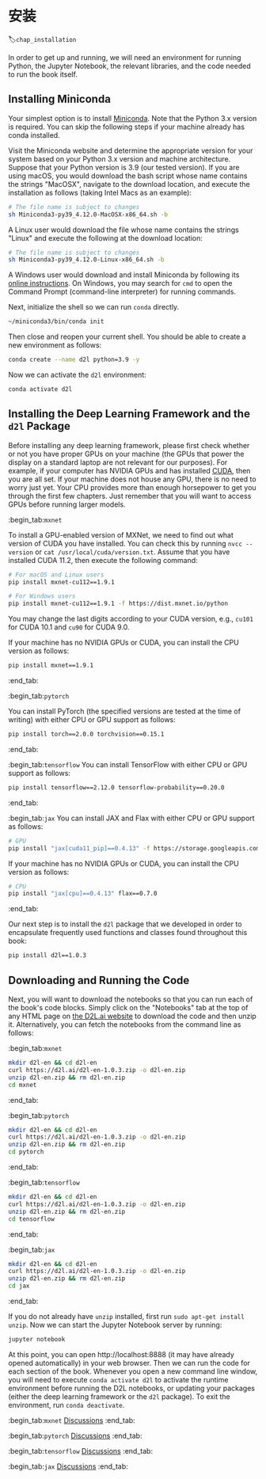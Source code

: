 # 安装
:label:`chap_installation`

In order to get up and running,
we will need an environment for running Python,
the Jupyter Notebook, the relevant libraries,
and the code needed to run the book itself.

## Installing Miniconda

Your simplest option is to install
[Miniconda](https://conda.io/en/latest/miniconda.html).
Note that the Python 3.x version is required.
You can skip the following steps
if your machine already has conda installed.

Visit the Miniconda website and determine
the appropriate version for your system
based on your Python 3.x version and machine architecture.
Suppose that your Python version is 3.9
(our tested version).
If you are using macOS,
you would download the bash script
whose name contains the strings "MacOSX",
navigate to the download location,
and execute the installation as follows
(taking Intel Macs as an example):

```bash
# The file name is subject to changes
sh Miniconda3-py39_4.12.0-MacOSX-x86_64.sh -b
```


A Linux user
would download the file
whose name contains the strings "Linux"
and execute the following at the download location:

```bash
# The file name is subject to changes
sh Miniconda3-py39_4.12.0-Linux-x86_64.sh -b
```


A Windows user would download and install Miniconda by following its [online instructions](https://conda.io/en/latest/miniconda.html).
On Windows, you may search for `cmd` to open the Command Prompt (command-line interpreter) for running commands.

Next, initialize the shell so we can run `conda` directly.

```bash
~/miniconda3/bin/conda init
```


Then close and reopen your current shell.
You should be able to create
a new environment as follows:

```bash
conda create --name d2l python=3.9 -y
```


Now we can activate the `d2l` environment:

```bash
conda activate d2l
```


## Installing the Deep Learning Framework and the `d2l` Package

Before installing any deep learning framework,
please first check whether or not
you have proper GPUs on your machine
(the GPUs that power the display
on a standard laptop are not relevant for our purposes).
For example,
if your computer has NVIDIA GPUs and has installed [CUDA](https://developer.nvidia.com/cuda-downloads),
then you are all set.
If your machine does not house any GPU,
there is no need to worry just yet.
Your CPU provides more than enough horsepower
to get you through the first few chapters.
Just remember that you will want to access GPUs
before running larger models.


:begin_tab:`mxnet`

To install a GPU-enabled version of MXNet,
we need to find out what version of CUDA you have installed.
You can check this by running `nvcc --version`
or `cat /usr/local/cuda/version.txt`.
Assume that you have installed CUDA 11.2,
then execute the following command:

```bash
# For macOS and Linux users
pip install mxnet-cu112==1.9.1

# For Windows users
pip install mxnet-cu112==1.9.1 -f https://dist.mxnet.io/python
```


You may change the last digits according to your CUDA version, e.g., `cu101` for
CUDA 10.1 and `cu90` for CUDA 9.0.


If your machine has no NVIDIA GPUs
or CUDA,
you can install the CPU version
as follows:

```bash
pip install mxnet==1.9.1
```


:end_tab:


:begin_tab:`pytorch`

You can install PyTorch (the specified versions are tested at the time of writing) with either CPU or GPU support as follows:

```bash
pip install torch==2.0.0 torchvision==0.15.1
```


:end_tab:

:begin_tab:`tensorflow`
You can install TensorFlow with either CPU or GPU support as follows:

```bash
pip install tensorflow==2.12.0 tensorflow-probability==0.20.0
```


:end_tab:

:begin_tab:`jax`
You can install JAX and Flax with either CPU or GPU support as follows:

```bash
# GPU
pip install "jax[cuda11_pip]==0.4.13" -f https://storage.googleapis.com/jax-releases/jax_cuda_releases.html flax==0.7.0
```


If your machine has no NVIDIA GPUs
or CUDA,
you can install the CPU version
as follows:

```bash
# CPU
pip install "jax[cpu]==0.4.13" flax==0.7.0
```


:end_tab:


Our next step is to install
the `d2l` package that we developed
in order to encapsulate
frequently used functions and classes
found throughout this book:

```bash
pip install d2l==1.0.3
```


## Downloading and Running the Code

Next, you will want to download the notebooks
so that you can run each of the book's code blocks.
Simply click on the "Notebooks" tab at the top
of any HTML page on [the D2L.ai website](https://d2l.ai/)
to download the code and then unzip it.
Alternatively, you can fetch the notebooks
from the command line as follows:

:begin_tab:`mxnet`

```bash
mkdir d2l-en && cd d2l-en
curl https://d2l.ai/d2l-en-1.0.3.zip -o d2l-en.zip
unzip d2l-en.zip && rm d2l-en.zip
cd mxnet
```


:end_tab:


:begin_tab:`pytorch`

```bash
mkdir d2l-en && cd d2l-en
curl https://d2l.ai/d2l-en-1.0.3.zip -o d2l-en.zip
unzip d2l-en.zip && rm d2l-en.zip
cd pytorch
```


:end_tab:

:begin_tab:`tensorflow`

```bash
mkdir d2l-en && cd d2l-en
curl https://d2l.ai/d2l-en-1.0.3.zip -o d2l-en.zip
unzip d2l-en.zip && rm d2l-en.zip
cd tensorflow
```


:end_tab:

:begin_tab:`jax`

```bash
mkdir d2l-en && cd d2l-en
curl https://d2l.ai/d2l-en-1.0.3.zip -o d2l-en.zip
unzip d2l-en.zip && rm d2l-en.zip
cd jax
```


:end_tab:

If you do not already have `unzip` installed, first run `sudo apt-get install unzip`.
Now we can start the Jupyter Notebook server by running:

```bash
jupyter notebook
```


At this point, you can open http://localhost:8888
(it may have already opened automatically) in your web browser.
Then we can run the code for each section of the book.
Whenever you open a new command line window,
you will need to execute `conda activate d2l`
to activate the runtime environment
before running the D2L notebooks,
or updating your packages
(either the deep learning framework
or the `d2l` package).
To exit the environment,
run `conda deactivate`.


:begin_tab:`mxnet`
[Discussions](https://discuss.d2l.ai/t/23)
:end_tab:

:begin_tab:`pytorch`
[Discussions](https://discuss.d2l.ai/t/24)
:end_tab:

:begin_tab:`tensorflow`
[Discussions](https://discuss.d2l.ai/t/436)
:end_tab:

:begin_tab:`jax`
[Discussions](https://discuss.d2l.ai/t/17964)
:end_tab:
